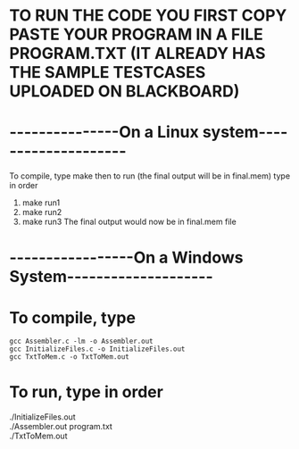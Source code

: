 # TO RUN THE CODE YOU FIRST COPY PASTE YOUR PROGRAM IN A FILE PROGRAM.TXT (IT ALREADY HAS THE SAMPLE TESTCASES UPLOADED ON BLACKBOARD)
# ---------------On a Linux system-------------------- 
To compile, type make
then to run (the final output will be in final.mem)
type in order
1) make run1
2) make run2
3) make run3
The final output would now be in final.mem file


# -----------------On a Windows System--------------------
# To compile, type 
	gcc Assembler.c -lm -o Assembler.out
	gcc InitializeFiles.c -o InitializeFiles.out
	gcc TxtToMem.c -o TxtToMem.out

# To run, type in order
./InitializeFiles.out 	
./Assembler.out program.txt		
./TxtToMem.out 
